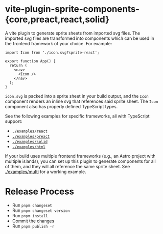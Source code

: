 # vite-plugin-sprite-components-{core,preact,react,solid}

A vite plugin to generate sprite sheets from imported svg files. The imported svg files are transformed into components which can be used in the frontend framework of your choice. For example:

```tsx
import Icon from './icon.svg?sprite-react';

export function App() {
  return (
    <nav>
      <Icon />
    </nav>
  );
}
```

`icon.svg` is packed into a sprite sheet in your build output, and the `Icon` component renders an inline svg that references said sprite sheet. The `Icon` component also has properly defined TypeScript types.

See the following examples for specific frameworks, all with TypeScript support:

- [`./examples/react`](./examples/react)
- [`./examples/preact`](./examples/preact)
- [`./examples/solid`](./examples/solid)
- [`./examples/html`](./examples/html)

If your build uses multiple frontend frameworks (e.g., an Astro project with multiple islands), you can set up this plugin to generate components for all of them, and they will all reference the same sprite sheet. See [./examples/multi](./examples/multi) for a working example.

# Release Process

- Run `pnpm changeset`
- Run `pnpm changeset version`
- Run `pnpm install`
- Commit the changes
- Run `pnpm publish -r`
